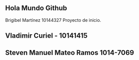 ## Hola Mundo Github
Brigibel Martínez 10144327
Proyecto de inicio.

## Vladimir Curiel - 10141415

## Steven Manuel Mateo Ramos 1014-7069

